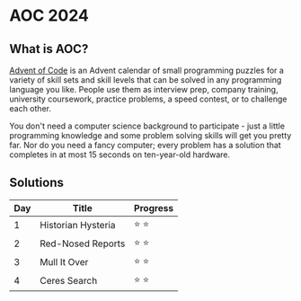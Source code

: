 # AOC 2024

## What is AOC?

[Advent of Code](https://adventofcode.com/about) is an Advent calendar of small programming puzzles for a variety of skill sets and skill levels that can be solved in any programming language you like. People use them as interview prep, company training, university coursework, practice problems, a speed contest, or to challenge each other.

You don't need a computer science background to participate - just a little programming knowledge and some problem solving skills will get you pretty far. Nor do you need a fancy computer; every problem has a solution that completes in at most 15 seconds on ten-year-old hardware.

## Solutions

| Day | Title              | Progress      |
| --- | ------------------ | ------------- |
| 1   | Historian Hysteria | :star: :star: |
| 2   | Red-Nosed Reports  | :star: :star: |
| 3   | Mull It Over       | :star: :star: |
| 4   | Ceres Search       | :star: :star: |
